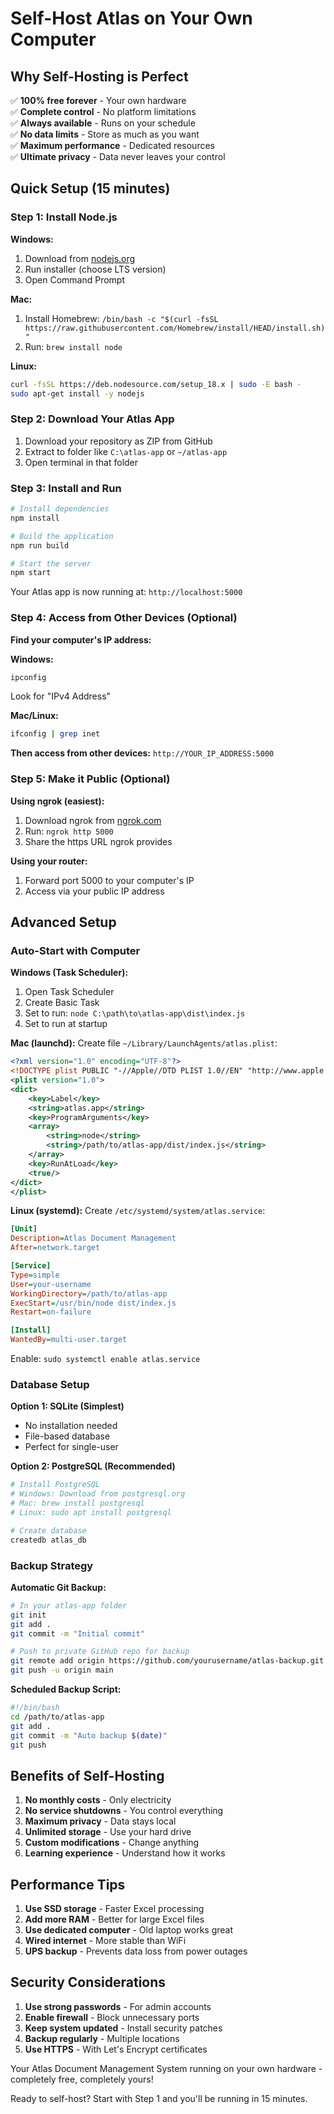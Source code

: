 # Self-Host Atlas on Your Own Computer

## Why Self-Hosting is Perfect

✅ **100% free forever** - Your own hardware  
✅ **Complete control** - No platform limitations  
✅ **Always available** - Runs on your schedule  
✅ **No data limits** - Store as much as you want  
✅ **Maximum performance** - Dedicated resources  
✅ **Ultimate privacy** - Data never leaves your control  

## Quick Setup (15 minutes)

### Step 1: Install Node.js
**Windows:**
1. Download from [nodejs.org](https://nodejs.org)
2. Run installer (choose LTS version)
3. Open Command Prompt

**Mac:**
1. Install Homebrew: `/bin/bash -c "$(curl -fsSL https://raw.githubusercontent.com/Homebrew/install/HEAD/install.sh)"`
2. Run: `brew install node`

**Linux:**
```bash
curl -fsSL https://deb.nodesource.com/setup_18.x | sudo -E bash -
sudo apt-get install -y nodejs
```

### Step 2: Download Your Atlas App
1. Download your repository as ZIP from GitHub
2. Extract to folder like `C:\atlas-app` or `~/atlas-app`
3. Open terminal in that folder

### Step 3: Install and Run
```bash
# Install dependencies
npm install

# Build the application
npm run build

# Start the server
npm start
```

Your Atlas app is now running at: `http://localhost:5000`

### Step 4: Access from Other Devices (Optional)

**Find your computer's IP address:**

**Windows:**
```cmd
ipconfig
```
Look for "IPv4 Address"

**Mac/Linux:**
```bash
ifconfig | grep inet
```

**Then access from other devices:**
`http://YOUR_IP_ADDRESS:5000`

### Step 5: Make it Public (Optional)

**Using ngrok (easiest):**
1. Download ngrok from [ngrok.com](https://ngrok.com)
2. Run: `ngrok http 5000`
3. Share the https URL ngrok provides

**Using your router:**
1. Forward port 5000 to your computer's IP
2. Access via your public IP address

## Advanced Setup

### Auto-Start with Computer

**Windows (Task Scheduler):**
1. Open Task Scheduler
2. Create Basic Task
3. Set to run: `node C:\path\to\atlas-app\dist\index.js`
4. Set to run at startup

**Mac (launchd):**
Create file `~/Library/LaunchAgents/atlas.plist`:
```xml
<?xml version="1.0" encoding="UTF-8"?>
<!DOCTYPE plist PUBLIC "-//Apple//DTD PLIST 1.0//EN" "http://www.apple.com/DTDs/PropertyList-1.0.dtd">
<plist version="1.0">
<dict>
    <key>Label</key>
    <string>atlas.app</string>
    <key>ProgramArguments</key>
    <array>
        <string>node</string>
        <string>/path/to/atlas-app/dist/index.js</string>
    </array>
    <key>RunAtLoad</key>
    <true/>
</dict>
</plist>
```

**Linux (systemd):**
Create `/etc/systemd/system/atlas.service`:
```ini
[Unit]
Description=Atlas Document Management
After=network.target

[Service]
Type=simple
User=your-username
WorkingDirectory=/path/to/atlas-app
ExecStart=/usr/bin/node dist/index.js
Restart=on-failure

[Install]
WantedBy=multi-user.target
```

Enable: `sudo systemctl enable atlas.service`

### Database Setup

**Option 1: SQLite (Simplest)**
- No installation needed
- File-based database
- Perfect for single-user

**Option 2: PostgreSQL (Recommended)**
```bash
# Install PostgreSQL
# Windows: Download from postgresql.org
# Mac: brew install postgresql
# Linux: sudo apt install postgresql

# Create database
createdb atlas_db
```

### Backup Strategy

**Automatic Git Backup:**
```bash
# In your atlas-app folder
git init
git add .
git commit -m "Initial commit"

# Push to private GitHub repo for backup
git remote add origin https://github.com/yourusername/atlas-backup.git
git push -u origin main
```

**Scheduled Backup Script:**
```bash
#!/bin/bash
cd /path/to/atlas-app
git add .
git commit -m "Auto backup $(date)"
git push
```

## Benefits of Self-Hosting

1. **No monthly costs** - Only electricity
2. **No service shutdowns** - You control everything
3. **Maximum privacy** - Data stays local
4. **Unlimited storage** - Use your hard drive
5. **Custom modifications** - Change anything
6. **Learning experience** - Understand how it works

## Performance Tips

1. **Use SSD storage** - Faster Excel processing
2. **Add more RAM** - Better for large Excel files
3. **Use dedicated computer** - Old laptop works great
4. **Wired internet** - More stable than WiFi
5. **UPS backup** - Prevents data loss from power outages

## Security Considerations

1. **Use strong passwords** - For admin accounts
2. **Enable firewall** - Block unnecessary ports
3. **Keep system updated** - Install security patches
4. **Backup regularly** - Multiple locations
5. **Use HTTPS** - With Let's Encrypt certificates

Your Atlas Document Management System running on your own hardware - completely free, completely yours!

Ready to self-host? Start with Step 1 and you'll be running in 15 minutes.
